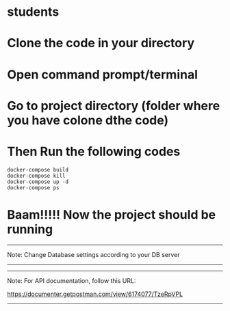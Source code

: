 # students

# Clone the code in your directory

# Open command prompt/terminal
# Go to project directory (folder where you have colone dthe code)
# Then Run the following codes
	
	docker-compose build
	docker-compose kill
	docker-compose up -d
	docker-compose ps

# Baam!!!!! Now the project should be running

***********************************************************
Note: Change Database settings according to your DB server
***********************************************************

***********************************************************
Note: For API documentation, follow this URL:

https://documenter.getpostman.com/view/6174077/TzeRpVPL
***********************************************************


